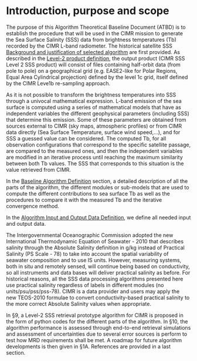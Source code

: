 # Introduction, purpose and scope

The purpose of this Algorithm Theoretical Baseline Document (ATBD) is to establish the procedure that will be used in the CIMR mission to generate the Sea Surface Salinity (SSS) data from brightness temperatures (Tb) recorded by the CIMR L-band radiometer.  The historical satellite SSS [Background and justification of selected algorithm](background_justification_algorithm.md) are first provided. As described in the [Level-2 product definition](L2_product_definition.md), the output product (CIMR SSS Level 2 SSS product) will consist of files containing half-orbit data (from pole to pole) on a geographical grid (e.g. EASE2-like for Polar Regions, Equal Area Cylindrical projection) defined by the level 1c grid, itself defined by the CIMR Leve1b re-sampling approach.

As it is not possible to transform the brightness temperatures into SSS through a univocal mathematical expression. L-band emission of the sea surface is computed using a series of mathematical models that have as independent variables the different geophysical parameters (including SSS) that determine this emission. Some of these parameters are obtained from sources external to CIMR (sky maps, atmospheric profiles) or from CIMR data directly (Sea Surface Temperature, surface wind speed,...), and for SSS a guessed value can be considered. The computed Tb, for all observation configurations that correspond to the specific satellite passage, are compared to the measured ones, and then the independent variables are modified in an iterative process until reaching the maximum similarity between both Tb values. The SSS that corresponds to this situation is the value retrieved from CIMR.

In the [Baseline Algorithm Definition](baseline_algorithm_definition.md) section, a detailed description of all the parts of the algorithm, the different modules or sub-models that are used to compute the different contributions to sea surface Tb as well as the procedures to compare it with the measured Tb and the iterative convergence method. 

In the [Algorithm Input and Output Data Definition](algorithm_input_output_data_definition.md), we define all needed input and output data.

The Intergovernmental Oceanographic Commission adopted the new International Thermodynamic Equation of Seawater - 2010 that describes salinity through the Absolute Salinity definition in g/kg instead of Practical Salinity (PS Scale - 78) to take into account the spatial variability of seawater composition and to use IS units. However, measuring systems, both in situ and remotely sensed, will continue being based on conductivity, so all instruments and data bases will deliver practical salinity as before. For historical reasons, all the SSS data processing algorithms presented here use practical salinity regardless of labels in different modules (no units/psu/pss/pss-78). CIMR is a data provider and users may apply the new TEOS-2010 formulae to convert conductivity-based practical salinity to the more correct Absolute Salinity values when appropriate.

In §9, a Level-2 SSS retrieval prototype algorithm for CIMR is proposed in the form of python codes for the different parts of the algorithm. In §10, the algorithm performance is assessed through end-to-end retrieval simulations and assessment of uncertainties due to several error sources is perform to test how MRD requirements shall be met. A roadmap for future algorithm developments is then given in §1A. References are provided in a last section.